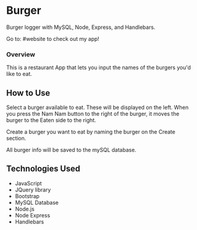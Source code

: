 # Burger
Burger logger with MySQL, Node, Express, and Handlebars.

Go to:
#website
to check out my app!

### Overview
This is a restaurant App that lets you input the names of the burgers you'd like to eat.

## How to Use
Select a burger available to eat. These will be displayed on the left. When you press the Nam Nam button to the right of the burger, it moves the burger to the Eaten side to the right.

Create a burger you want to eat by naming the burger on the Create section.

All burger info will be saved to the mySQL database.

## Technologies Used
* JavaScript
* JQuery library
* Bootstrap
* MySQL Database
* Node.js
* Node Express
* Handlebars